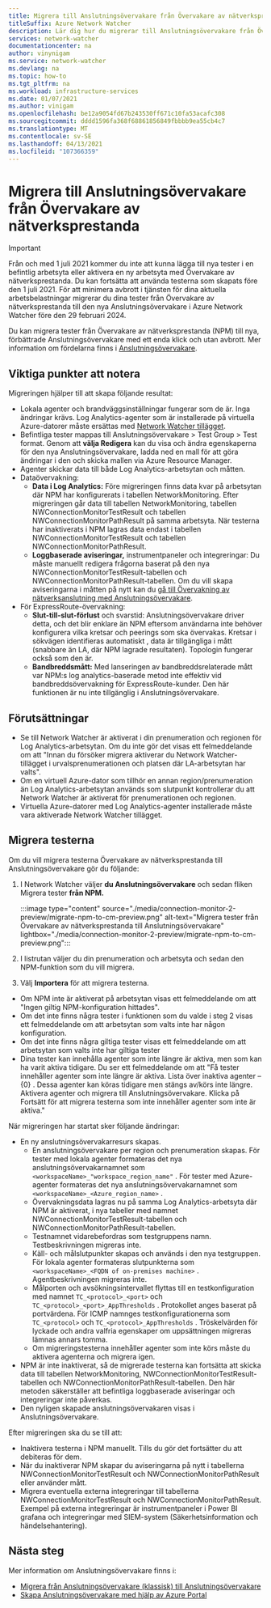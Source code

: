```yaml
---
title: Migrera till Anslutningsövervakare från Övervakare av nätverksprestanda
titleSuffix: Azure Network Watcher
description: Lär dig hur du migrerar till Anslutningsövervakare från Övervakare av nätverksprestanda.
services: network-watcher
documentationcenter: na
author: vinynigam
ms.service: network-watcher
ms.devlang: na
ms.topic: how-to
ms.tgt_pltfrm: na
ms.workload: infrastructure-services
ms.date: 01/07/2021
ms.author: vinigam
ms.openlocfilehash: be12a9054fd67b243530ff671c10fa53acafc308
ms.sourcegitcommit: dddd1596fa368f68861856849fbbbb9ea55cb4c7
ms.translationtype: MT
ms.contentlocale: sv-SE
ms.lasthandoff: 04/13/2021
ms.locfileid: "107366359"
---
```

# <a name="migrate-to-connection-monitor-from-network-performance-monitor"></a>Migrera till Anslutningsövervakare från Övervakare av nätverksprestanda

> [!IMPORTANT]
> Från och med 1 juli 2021 kommer du inte att kunna lägga till nya tester i en befintlig arbetsyta eller aktivera en ny arbetsyta med Övervakare av nätverksprestanda. Du kan fortsätta att använda testerna som skapats före den 1 juli 2021. För att minimera avbrott i tjänsten för dina aktuella arbetsbelastningar migrerar du dina tester från Övervakare av nätverksprestanda till den nya Anslutningsövervakare i Azure Network Watcher före den 29 februari 2024.

Du kan migrera tester från Övervakare av nätverksprestanda (NPM) till nya, förbättrade Anslutningsövervakare med ett enda klick och utan avbrott. Mer information om fördelarna finns i [Anslutningsövervakare](./connection-monitor-overview.md).


## <a name="key-points-to-note"></a>Viktiga punkter att notera

Migreringen hjälper till att skapa följande resultat:

* Lokala agenter och brandväggsinställningar fungerar som de är. Inga ändringar krävs. Log Analytics-agenter som är installerade på virtuella Azure-datorer måste ersättas med [Network Watcher tillägget](../virtual-machines/extensions/network-watcher-windows.md).
* Befintliga tester mappas till Anslutningsövervakare > Test Group > Test format. Genom att **välja Redigera** kan du visa och ändra egenskaperna för den nya Anslutningsövervakare, ladda ned en mall för att göra ändringar i den och skicka mallen via Azure Resource Manager.
* Agenter skickar data till både Log Analytics-arbetsytan och måtten.
* Dataövervakning:
   * **Data i Log Analytics:** Före migreringen finns data kvar på arbetsytan där NPM har konfigurerats i tabellen NetworkMonitoring. Efter migreringen går data till tabellen NetworkMonitoring, tabellen NWConnectionMonitorTestResult och tabellen NWConnectionMonitorPathResult på samma arbetsyta. När testerna har inaktiverats i NPM lagras data endast i tabellen NWConnectionMonitorTestResult och tabellen NWConnectionMonitorPathResult.
   * **Loggbaserade aviseringar,** instrumentpaneler och integreringar: Du måste manuellt redigera frågorna baserat på den nya NWConnectionMonitorTestResult-tabellen och NWConnectionMonitorPathResult-tabellen. Om du vill skapa aviseringarna i måtten på nytt kan du [gå till Övervakning av nätverksanslutning med Anslutningsövervakare](./connection-monitor-overview.md#metrics-in-azure-monitor).
* För ExpressRoute-övervakning:
    * **Slut-till-slut-förlust** och svarstid: Anslutningsövervakare driver detta, och det blir enklare än NPM eftersom användarna inte behöver konfigurera vilka kretsar och peerings som ska övervakas. Kretsar i sökvägen identifieras automatiskt , data är tillgängliga i mått (snabbare än LA, där NPM lagrade resultaten). Topologin fungerar också som den är.
    * **Bandbreddsmått:** Med lanseringen av bandbreddsrelaterade mått var NPM:s log analytics-baserade metod inte effektiv vid bandbreddsövervakning för ExpressRoute-kunder. Den här funktionen är nu inte tillgänglig i Anslutningsövervakare.
    
## <a name="prerequisites"></a>Förutsättningar

* Se till Network Watcher är aktiverat i din prenumeration och regionen för Log Analytics-arbetsytan. Om du inte gör det visas ett felmeddelande om att "Innan du försöker migrera aktiverar du Network Watcher-tillägget i urvalsprenumerationen och platsen där LA-arbetsytan har valts".
* Om en virtuell Azure-dator som tillhör en annan region/prenumeration än Log Analytics-arbetsytan används som slutpunkt kontrollerar du att Network Watcher är aktiverat för prenumerationen och regionen.   
* Virtuella Azure-datorer med Log Analytics-agenter installerade måste vara aktiverade Network Watcher tillägget.

## <a name="migrate-the-tests"></a>Migrera testerna

Om du vill migrera testerna Övervakare av nätverksprestanda till Anslutningsövervakare gör du följande:

1. I Network Watcher väljer **du Anslutningsövervakare** och sedan fliken Migrera tester **från NPM.** 

    :::image type="content" source="./media/connection-monitor-2-preview/migrate-npm-to-cm-preview.png" alt-text="Migrera tester från Övervakare av nätverksprestanda till Anslutningsövervakare" lightbox="./media/connection-monitor-2-preview/migrate-npm-to-cm-preview.png":::
    
1. I listrutan väljer du din prenumeration och arbetsyta och sedan den NPM-funktion som du vill migrera. 
1. Välj **Importera** för att migrera testerna.
* Om NPM inte är aktiverat på arbetsytan visas ett felmeddelande om att "Ingen giltig NPM-konfiguration hittades". 
* Om det inte finns några tester i funktionen som du valde i steg 2 visas ett felmeddelande om att arbetsytan som valts inte <feature> har någon konfiguration.
* Om det inte finns några giltiga tester visas ett felmeddelande om att arbetsytan som valts inte har giltiga tester
* Dina tester kan innehålla agenter som inte längre är aktiva, men som kan ha varit aktiva tidigare. Du ser ett felmeddelande om att "Få tester innehåller agenter som inte längre är aktiva. Lista över inaktiva agenter – {0} . Dessa agenter kan köras tidigare men stängs av/körs inte längre. Aktivera agenter och migrera till Anslutningsövervakare. Klicka på Fortsätt för att migrera testerna som inte innehåller agenter som inte är aktiva."

När migreringen har startat sker följande ändringar: 
* En ny anslutningsövervakarresurs skapas.
   * En anslutningsövervakare per region och prenumeration skapas. För tester med lokala agenter formateras det nya anslutningsövervakarnamnet som `<workspaceName>_"workspace_region_name"` . För tester med Azure-agenter formateras det nya anslutningsövervakarnamnet som `<workspaceName>_<Azure_region_name>` .
   * Övervakningsdata lagras nu på samma Log Analytics-arbetsyta där NPM är aktiverat, i nya tabeller med namnet NWConnectionMonitorTestResult-tabellen och NWConnectionMonitorPathResult-tabellen. 
   * Testnamnet vidarebefordras som testgruppens namn. Testbeskrivningen migreras inte.
   * Käll- och målslutpunkter skapas och används i den nya testgruppen. För lokala agenter formateras slutpunkterna som `<workspaceName>_<FQDN of on-premises machine>` . Agentbeskrivningen migreras inte.
   * Målporten och avsökningsintervallet flyttas till en testkonfiguration med namnet `TC_<protocol>_<port>` och `TC_<protocol>_<port>_AppThresholds` . Protokollet anges baserat på portvärdena. För ICMP namnges testkonfigurationerna som `TC_<protocol>` och `TC_<protocol>_AppThresholds` . Tröskelvärden för lyckade och andra valfria egenskaper om uppsättningen migreras lämnas annars tomma.
   * Om migreringstesterna innehåller agenter som inte körs måste du aktivera agenterna och migrera igen.
* NPM är inte inaktiverat, så de migrerade testerna kan fortsätta att skicka data till tabellen NetworkMonitoring, NWConnectionMonitorTestResult-tabellen och NWConnectionMonitorPathResult-tabellen. Den här metoden säkerställer att befintliga loggbaserade aviseringar och integreringar inte påverkas.
* Den nyligen skapade anslutningsövervakaren visas i Anslutningsövervakare.

Efter migreringen ska du se till att:
* Inaktivera testerna i NPM manuellt. Tills du gör det fortsätter du att debiteras för dem. 
* När du inaktiverar NPM skapar du aviseringarna på nytt i tabellerna NWConnectionMonitorTestResult och NWConnectionMonitorPathResult eller använder mått. 
* Migrera eventuella externa integreringar till tabellerna NWConnectionMonitorTestResult och NWConnectionMonitorPathResult. Exempel på externa integreringar är instrumentpaneler i Power BI grafana och integreringar med SIEM-system (Säkerhetsinformation och händelsehantering).


## <a name="next-steps"></a>Nästa steg

Mer information om Anslutningsövervakare finns i:
* [Migrera från Anslutningsövervakare (klassisk) till Anslutningsövervakare](./migrate-to-connection-monitor-from-connection-monitor-classic.md)
* [Skapa Anslutningsövervakare med hjälp av Azure Portal](./connection-monitor-create-using-portal.md)
